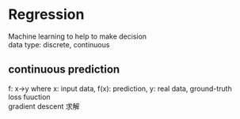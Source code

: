 # Regression

Machine learning to help to make decision  
data type: discrete, continuous  

## continuous prediction  
f: x->y where x: input data, f(x): prediction, y: real data, ground-truth  
loss fuuction  
gradient descent 求解  


